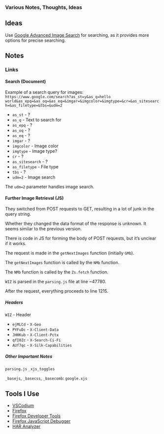### Various Notes, Thoughts, Ideas

## Ideas

Use [Google Advanced Image Search](https://www.google.com/advanced_image_search) for searching, as it provides more options for precise searching.

## Notes

### Links

#### Search (Document)

Example of a search query for images:  
`https://www.google.com/search?as_st=y&as_q=hello world&as_epq=&as_oq=&as_eq=&imgar=&imgcolor=&imgtype=&cr=&as_sitesearch=&as_filetype=&tbs=&udm=2`

- `as_st` - ?
- `as_q` - Text to search for
- `as_epq` - ?
- `as_oq` - ?
- `as_eq` - ?
- `imgar` - ?
- `imgcolor` - Image color
- `imgtype` - Image type?
- `cr` - ?
- `as_sitesearch` - ?
- `as_filetype` - File type
- `tbs` - ?
- `udm=2` - Image search

The `udm=2` parameter handles image search.

#### Further Image Retrieval (JS)

They switched from POST requests to GET, resulting in a lot of junk in the query string.  

Whether they changed the data format of the response is unknown. It seems similar to the previous version.  

There is code in JS for forming the body of POST requests, but it’s unclear if it works.  

The request is made in the `getNextImages` function (initially `GMb`).  

The `getNextImages` function is called by the `NMb` function.  

The `NMb` function is called by the `Zs.fetch` function.  

`WIZ` is parsed in the `parsing.js` file at line ~47780.  

After the request, everything proceeds to line 1215.

##### Headers

`WIZ` - Header  

- `ejMLCd` - `X-Geo`
- `PYFuDc` - `X-Client-Data`
- `JHHKub` - `X-Client-Pctx`
- `qfI0Zc` - `X-Search-Ci-Fi`
- `AUf7qc` - `X-Silk-Capabilities`

##### Other Important Notes

`parsing.js` `_xjs_toggles`  

`_basejs`, `_basecss`, `_basecomb`: `google.xjs`

## Tools I Use

- [VSCodium](https://vscodium.com/)
- [Firefox](https://www.mozilla.org/ru/firefox/new/)
- [Firefox Developer Tools](https://firefox-source-docs.mozilla.org/devtools-user/)
- [Firefox JavaScript Debugger](https://firefox-source-docs.mozilla.org/devtools-user/debugger/)
- [HAR Analyzer](https://toolbox.googleapps.com/apps/har_analyzer/)
